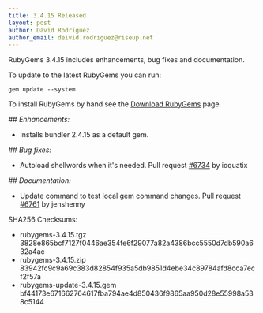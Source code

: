 ```yaml
---
title: 3.4.15 Released
layout: post
author: David Rodríguez
author_email: deivid.rodriguez@riseup.net
---
```


RubyGems 3.4.15 includes enhancements, bug fixes and documentation.

To update to the latest RubyGems you can run:

    gem update --system

To install RubyGems by hand see the [Download RubyGems][download] page.


_## Enhancements:_

* Installs bundler 2.4.15 as a default gem.

_## Bug fixes:_

* Autoload shellwords when it's needed. Pull request
  [#6734](https://github.com/rubygems/rubygems/pull/6734) by ioquatix

_## Documentation:_

* Update command to test local gem command changes. Pull request
  [#6761](https://github.com/rubygems/rubygems/pull/6761) by jenshenny


SHA256 Checksums:

* rubygems-3.4.15.tgz  
  3828e865bcf7127f0446ae354fe6f29077a82a4386bcc5550d7db590a632a4ac
* rubygems-3.4.15.zip  
  83942fc9c9a69c383d82854f935a5db9851d4ebe34c89784afd8cca7ecf2f57a
* rubygems-update-3.4.15.gem  
  bf44173e671662764617fba794ae4d850436f9865aa950d28e55998a538c5144


[download]: https://rubygems.org/pages/download

